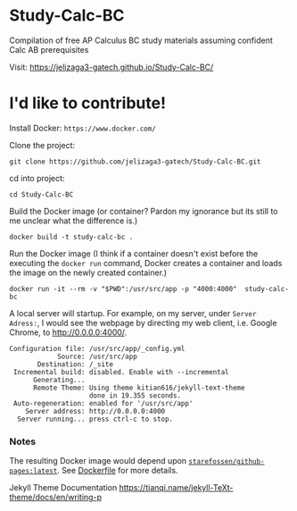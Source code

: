 # Study-Calc-BC
Compilation of free AP Calculus BC study materials assuming confident Calc AB prerequisites

Visit: https://jelizaga3-gatech.github.io/Study-Calc-BC/

# I'd like to contribute!
Install Docker: `https://www.docker.com/`

Clone the project: 

`git clone https://github.com/jelizaga3-gatech/Study-Calc-BC.git`

cd into project: 

`cd Study-Calc-BC`

Build the Docker image (or container? Pardon my ignorance but its still to me unclear what the difference is.)

`docker build -t study-calc-bc .`

Run the Docker image (I think if a container doesn't exist before the executing the `docker run` command, Docker creates a container and loads the image on the newly created container.)

`docker run -it --rm -v "$PWD":/usr/src/app -p "4000:4000"  study-calc-bc`

A local server will startup. For example, on my server, under `Server Adress:`, I would see the webpage by directing my web client, i.e. Google Chrome, to http://0.0.0.0:4000/.

```
Configuration file: /usr/src/app/_config.yml
            Source: /usr/src/app
       Destination: /_site
 Incremental build: disabled. Enable with --incremental
      Generating... 
      Remote Theme: Using theme kitian616/jekyll-text-theme
                    done in 19.355 seconds.
 Auto-regeneration: enabled for '/usr/src/app'
    Server address: http://0.0.0.0:4000
  Server running... press ctrl-c to stop.
```

### Notes

The resulting Docker image would depend upon  [`starefossen/github-pages:latest`](`https://github.com/Starefossen/docker-github-pages`). See [Dockerfile](Dockerfile) for more details.

Jekyll Theme Documentation
https://tianqi.name/jekyll-TeXt-theme/docs/en/writing-p
